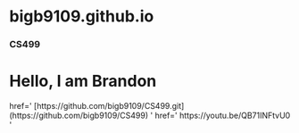 # bigb9109.github.io
### CS499
<h1>Hello, I am Brandon</h1>
<a> href=' [https://github.com/bigb9109/CS499.git](https://github.com/bigb9109/CS499) ' </a> 
<a> href=' https://youtu.be/QB71INFtvU0 ' </a>
